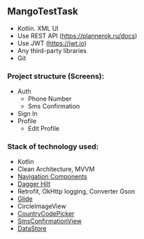 ## MangoTestTask
- Kotlin. XML UI
- Use REST API (https://plannerok.ru/docs)
- Use JWT (https://jwt.io)
- Any third-party libraries
- Git

### Project structure (Screens):
- Auth
  - Phone Number
  - Sms Confirmation
- Sign In
- Profile
  - Edit Profile

### Stack of technology used:
- Kotlin
- Clean Architecture, MVVM
- [Navigation Components](https://developer.android.com/guide/navigation/navigation-getting-started)
- [Dagger Hilt](https://developer.android.com/training/dependency-injection/hilt-android)
- Retrofit, OkHttp logging, Converter Gson
- [Glide](https://github.com/bumptech/glide)
- CircleImageView
- [CountryCodePicker](https://github.com/hbb20/CountryCodePickerProject)
- [SmsConfirmationView](https://github.com/fraggjkee/sms-confirmation-view)
- [DataStore](https://developer.android.com/topic/libraries/architecture/datastore)
